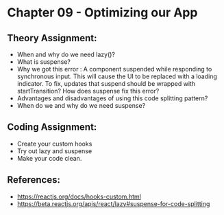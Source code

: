 # Chapter 09 - Optimizing our App
## Theory Assignment:
- When and why do we need lazy()?
- What is suspense?
- Why we got this error : A component suspended while responding to synchronous input. This will cause the UI to be replaced with a loading indicator. To fix, updates that suspend should be wrapped with startTransition? How does suspense fix this error?
- Advantages and disadvantages of using this code splitting pattern?
- When do we and why do we need suspense?

## Coding Assignment:
- Create your custom hooks
- Try out lazy and suspense
- Make your code clean.

## References: 
- https://reactjs.org/docs/hooks-custom.html
- https://beta.reactjs.org/apis/react/lazy#suspense-for-code-splitting
